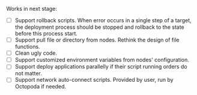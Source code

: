 Works in next stage:

- [ ] Support rollback scripts. When error occurs in a single step of a target, the deployment process should be stopped and rollback to the state before this process start.
- [ ] Support pull file or directory from nodes. Rethink the design of file functions.
- [ ] Clean ugly code.
- [ ] Support customized environment variables from nodes' configuration.
- [ ] Support deploy applications parallelly if their script running orders do not matter.
- [ ] Support network auto-connect scripts. Provided by user, run by Octopoda if needed.
